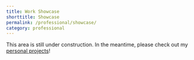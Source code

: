 ```yaml
---
title: Work Showcase
shorttitle: Showcase
permalink: /professional/showcase/
category: professional
---
```


This area is still under construction. In the meantime, please check out my <a href="/personal/engineering/">personal projects</a>!
